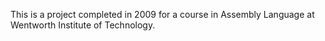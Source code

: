 This is a project completed in 2009 for a course in Assembly Language at Wentworth Institute of Technology. 
